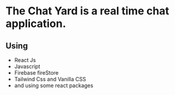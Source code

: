 # The Chat Yard is a real time chat application.

## Using

- React Js
- Javascript
- Firebase fireStore
- Tailwind Css and Vanilla CSS
- and using some react packages
